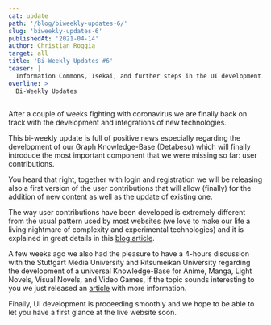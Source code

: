 ```yaml
---
cat: update
path: '/blog/biweekly-updates-6/'
slug: 'biweekly-updates-6'
publishedAt: '2021-04-14'
author: Christian Roggia
target: all
title: 'Bi-Weekly Updates #6'
teaser: |
  Information Commons, Isekai, and further steps in the UI development.
overline: >
  Bi-Weekly Updates
---
```


After a couple of weeks fighting with coronavirus we are finally back on track with the development and integrations of new technologies.  

This bi-weekly update is full of positive news especially regarding the development of our Graph Knowledge-Base (Detabesu) which will finally introduce the most important component that we were missing so far: user contributions.

You heard that right, together with login and registration we will be releasing also a first version of the user contributions that will allow (finally) for the addition of new content as well as the update of existing one.

The way user contributions have been developed is extremely different from the usual pattern used by most websites (we love to make our life a living nightmare of complexity and experimental technologies) and it is explained in great details in this [blog article](/blog/isekai-virtual-git-environment/).

A few weeks ago we also had the pleasure to have a 4-hours discussion with the Stuttgart Media University and Ritsumeikan University regarding the development of a universal Knowledge-Base for Anime, Manga, Light Novels, Visual Novels, and Video Games, if the topic sounds interesting to you we just released an [article](/blog/information-commons/) with more information.

Finally, UI development is proceeding smoothly and we hope to be able to let you have a first glance at the live website soon.